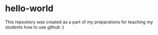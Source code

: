 # hello-world
This repository was created as a part of my preparations for teaching my students how to use github :)
